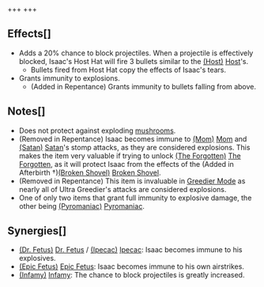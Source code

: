 +++
+++

Effects[]
---------


* Adds a 20% chance to block projectiles. When a projectile is effectively blocked, Isaac's Host Hat will fire 3 bullets similar to the [(Host)](/wiki/Host "Host") [Host](/wiki/Host "Host")'s.
	+ Bullets fired from Host Hat copy the effects of Isaac's tears.
* Grants immunity to explosions.
	+ (Added in Repentance) Grants immunity to bullets falling from above.


Notes[]
-------


* Does not protect against exploding [mushrooms](/wiki/Rocks#Mushrooms "Rocks").
* (Removed in Repentance) Isaac becomes immune to [(Mom)](/wiki/Mom "Mom") [Mom](/wiki/Mom "Mom") and [(Satan)](/wiki/Satan "Satan") [Satan](/wiki/Satan "Satan")'s stomp attacks, as they are considered explosions. This makes the item very valuable if trying to unlock  [(The Forgotten)](/wiki/The_Forgotten "The Forgotten") [The Forgotten](/wiki/The_Forgotten "The Forgotten"), as it will protect Isaac from the effects of the (Added in Afterbirth †)[(Broken Shovel)](/wiki/Broken_Shovel "Broken Shovel") [Broken Shovel](/wiki/Broken_Shovel "Broken Shovel").
* (Removed in Repentance) This item is invaluable in [Greedier Mode](/wiki/Greed_Mode#Greedier_Mode "Greed Mode") as nearly all of Ultra Greedier's attacks are considered explosions.
* One of only two items that grant full immunity to explosive damage, the other being [(Pyromaniac)](/wiki/Pyromaniac "Pyromaniac") [Pyromaniac](/wiki/Pyromaniac "Pyromaniac").


Synergies[]
-----------


* [(Dr. Fetus)](/wiki/Dr._Fetus "Dr. Fetus") [Dr. Fetus](/wiki/Dr._Fetus "Dr. Fetus") / [(Ipecac)](/wiki/Ipecac "Ipecac") [Ipecac](/wiki/Ipecac "Ipecac"): Isaac becomes immune to his explosives.
* [(Epic Fetus)](/wiki/Epic_Fetus "Epic Fetus") [Epic Fetus](/wiki/Epic_Fetus "Epic Fetus"): Isaac becomes immune to his own airstrikes.
* [(Infamy)](/wiki/Infamy "Infamy") [Infamy](/wiki/Infamy "Infamy"): The chance to block projectiles is greatly increased.



